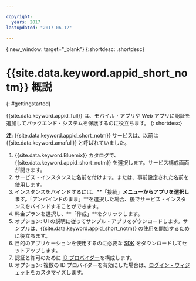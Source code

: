 ```yaml
---

copyright:
  years: 2017
lastupdated: "2017-06-12"

---
```


{:new_window: target="_blank"}
{:shortdesc: .shortdesc}

# {{site.data.keyword.appid_short_notm}} 概説
{: #gettingstarted}

{{site.data.keyword.appid_full}} は、モバイル・アプリや Web アプリに認証を追加してバックエンド・システムを保護するのに役立ちます。
{: shortdesc}

**注:** {{site.data.keyword.appid_short_notm}} サービスは、以前は {{site.data.keyword.amafull}} と呼ばれていました。


1. {{site.data.keyword.Bluemix}} カタログで、{{site.data.keyword.appid_short_notm}} を選択します。サービス構成画面が開きます。
2. サービス・インスタンスに名前を付けます。または、事前設定された名前を使用します。
3. インスタンスをバインドするには、**「接続」**メニューからアプリを選択します。**「アンバインドのまま」**を選択した場合、後でサービス・インスタンスをバインドすることができます。
4. 料金プランを選択し、**「作成」**をクリックします。
5. オプション: UI の説明に従ってサンプル・アプリをダウンロードします。サンプルは、{{site.data.keyword.appid_short_notm}} の使用を開始するために役立ちます。
6. 目的のアプリケーションを使用するのに必要な [SDK](/docs/services/appid/relatedlinks.html) をダウンロードしてセットアップします。
7. 認証と許可のために [ID プロバイダー](/docs/services/appid/identity-providers.html)を構成します。
8. オプション: 複数の ID プロバイダーを有効にした場合は、[ログイン・ウィジェット](/docs/services/appid/login-widget.html)をカスタマイズします。
